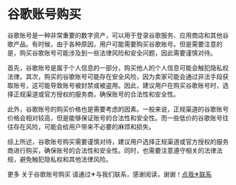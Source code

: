 # 谷歌账号购买

谷歌账号是一种非常重要的数字资产，可以用于登录谷歌服务、应用商店和其他谷歌产品。有时候，由于各种原因，用户可能需要购买谷歌账号。但是需要注意的是，购买谷歌账号可能涉及到一些法律风险和安全问题，因此需要谨慎对待。

首先，谷歌账号是属于个人信息的一部分，购买他人的个人信息可能会触犯隐私权法律。其次，购买的谷歌账号可能存在安全风险，因为卖家可能会通过非法手段获取账号，这可能导致账号被封禁或被盗用。因此，建议用户在购买谷歌账号时，选择正规渠道或官方授权的服务商，确保账号的合法性和安全性。

此外，谷歌账号的购买价格也是需要考虑的因素。一般来说，正规渠道的谷歌账号价格会相对较高，但是能够保证账号的合法性和安全性。而一些低价的谷歌账号往往存在风险，可能会给用户带来不必要的麻烦和损失。

综上所述，谷歌账号购买需要谨慎对待，建议用户选择正规渠道或官方授权的服务商进行购买，确保账号的合法性和安全性。同时，也需要注意遵守相关的法律法规，避免触犯隐私权和其他法律风险。

更多 关于谷歌账号购买 请通过✈与我们联系，感谢阅读，谢谢！[点我✈联系](https://d.k02.cc)